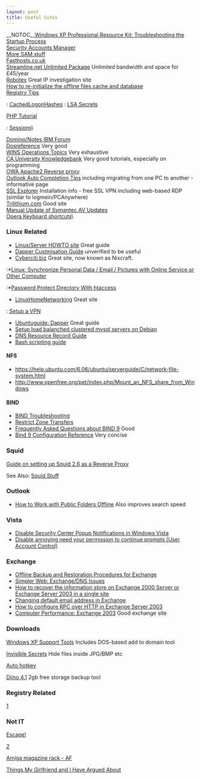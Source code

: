 ```yaml
---
layout: post 
title: Useful Sites
---
```


\_\_NOTOC\_\_[Windows XP Professional Resource Kit: Troubleshooting the
Startup
Process](http://www.microsoft.com/technet/prodtechnol/winxppro/reskit/c29621675.mspx)\
[Security Accounts
Manager](http://www.beginningtoseethelight.org/ntsecurity/index.php)\
[More SAM
stuff](http://archives.neohapsis.com/archives/ntbugtraq/2003-q3/0033.html)\
[Fasthosts.co.uk](http://www.fasthosts.co.uk)\
[Streamline.net Unlimited
Package](http://www.streamlinenet.co.uk/uu.php) Unlimited bandwidth and
space for £45/year\
[Robotex](http://www.robtex.com) Great IP investigation site\
[How to re-initialize the offline files cache and
database](http://support.microsoft.com/kb/230738)\
[Registry
Tips](http://www.windowsnetworking.com/kbase/WindowsTips/WindowsNT/RegistryTips/)

:   [CachedLogonHashes](http://www.windowsnetworking.com/kbase/WindowsTips/WindowsNT/RegistryTips/Password/CachedLogonHashes.html)
:   [LSA
    Secrets](http://www.windowsnetworking.com/nt/registry/rtips320.shtml)

[PHP Tutorial](http://www.w3schools.com/php/default.asp)

:   [Sessions](http://www.w3schools.com/php/php_sessions.asp)\

[Domino/Notes IBM Forum](http://www-10.lotus.com/ldd/nd6forum.nsf)\
[Dosreference](http://www.tekweb.dk/manuals/command/COMMANDS/F/FINDSTR.HTM)
Very good\
[WINS Operations
Topics](http://technet2.microsoft.com/windowsserver/en/operations/wins.mspx)
Very exhaustive\
[CA University
Knowledgebank](http://www.cauniversity.org/knowledgebank?file=kb.php&action=view&id=99)
Very good tutorials, especially on programming\
[OWA Apache2 Reverse proxy](http://3cx.org/item/46)\
[Outlook Auto Completion
Tips](http://www.ingressor.com/autocompletetips.htm) including migrating
from one PC to another - informative page\
[SSL
Explorer](http://www.tomsnetworking.com/2006/07/21/diy_ssl_vpn_with_ssl_explorer_pt1/)
Installation info - free SSL VPN including web-based RDP (similar to
logmein/PCAnywhere)\
[Trilithium.com](http://www.trilithium.com/johan/2005/06/grub-grub-grub/)
Good site\
[Manual Update of Symantec AV
Updates](http://www.symantec.com/avcenter/download.html)\
[Opera Keyboard
shortcuts](http://help.opera.com/Windows/9.20/en/keyboard.html)\

### Linux Related

-   [Linux/Server HOWTO site](http://gentoo-wiki.com/Index:HOWTO) Great
    guide
-   [Dapper Custmisation
    Guide](http://ubuntuforums.org/showthread.php?t=296462) unverified
    to be useful
-   [Cyberciti.biz](http://www.cyberciti.biz) Great site, now known as
    Nixcraft.

:\*[Linux: Synchronize Personal Data / Email / Pictures with Online
Service or Other
Computer](http://www.cyberciti.biz/tips/linux-data-photo-email-bookmark-synchronize-software.html)

:\*[Password Protect Directory With
htaccess](http://www.cyberciti.biz/faq/howto-setup-apache-password-protect-directory-with-htaccess-file/)

-   [LinuxHomeNetworking](http://www.linuxhomenetworking.com/wiki/index.php)
    Great site

:   [Setup a
    VPN](http://www.linuxhomenetworking.com/wiki/index.php/Quick_HOWTO_:_Ch35_:_Configuring_Linux_VPNs)

-   [Ubuntuguide: Dapper](http://ubuntuguide.org/wiki/Ubuntu_dapper)
    Great guide
-   [Setup load balanched clustered mysql servers on
    Debian](http://www.howtoforge.com/loadbalanced_mysql_cluster_debian)
-   [DNS Resource Record
    Guide](http://technet2.microsoft.com/windowsserver/en/library/7b005a9b-4397-4d94-a584-34c037e2457c1033.mspx?mfr=true)
-   [Bash scripting
    guide](http://www.linuxtopia.org/online_books/advanced_bash_scripting_guide/moreadv.html)

#### NFS

-   <https://help.ubuntu.com/6.06/ubuntu/serverguide/C/network-file-system.html>
-   <http://www.openfree.org/pet/index.php/Mount_an_NFS_share_from_Windows>

#### BIND

-   [BIND
    Troubleshooting](http://www.cyberciti.biz/tips/troubleshooting-bind-dns-2.html)
-   [Restrict Zone
    Transfers](http://www.cyberciti.biz/tips/howto-restrict-unauthorized-zone-transfers-dns-bind.html)
-   [Frequently Asked Questions about BIND
    9](http://www.isc.org/index.pl?/sw/bind/FAQ.php) Good
-   [Bind 9 Configuration
    Reference](http://www.isc.org/sw/bind/arm93/Bv9ARM.ch06.html) Very
    concise

### Squid

[Guide on setting up Squid 2.6 as a Reverse
Proxy](http://wiki.squid-cache.org/SquidFaq/ReverseProxy)

See Also: [Squid Stuff](Squid_Stuff "wikilink")

### Outlook

-   [How to Work with Public Folders
    Offline](http://www.intermedia.net/support/kb/default.asp?id=746)
    Also improves search speed

### Vista

-   [Disable Security Center Popup Notifications in Windows
    Vista](http://www.howtogeek.com/howto/windows-vista/disable-security-center-popup-notifications-in-windows-vista/)
-   [Disable annoying need your permission to continue prompts (User
    Account
    Control)](http://lifehacker.com/software/vista/windows-vista-tip--disable-annoying-need-your-permission-to-continue-prompts-230866.php)

### Exchange

-   [Offline Backup and Restoration Procedures for
    Exchange](http://support.microsoft.com/kb/296788)
-   [Simpler Web: Exchange/DNS
    Issues](http://www.swinc.com/resources/exchange/smtp_dnsissues.asp)
-   [How to recover the information store on Exchange 2000 Server or
    Exchange Server 2003 in a single
    site](http://support.microsoft.com/kb/313184/)
-   [Changing default email address in
    Exchange](http://support.microsoft.com/default.aspx?kbid=285136)
-   [How to configure RPC over HTTP in Exchange Server
    2003](http://support.microsoft.com/kb/833401)
-   [Computer Performance: Exchange
    2003](http://www.computerperformance.co.uk/exchange2003) Good
    exchange site

### Downloads

[Windows XP Support Tools](http://support.microsoft.com/kb/838079/en-us)
Includes DOS-based add to domain tool

[Invisible
Secrets](http://software.techrepublic.com.com/download.aspx?&docid=236355&promo=100511)
Hide files inside JPG/BMP etc

[Auto hotkey](http://www.autohotkey.com/)

[Diino
4.1](http://www.download.com/Diino/3000-2196_4-10648970.html?ctype=rubics&cval=1.1.2.14758)
2gb free storage backup tool

### Registry Related

[1](http://technet2.microsoft.com/windowsserver/en/library/c07587ec-4a60-4bca-8508-29a4296b72121033.mspx?mfr=true)

### Not IT

[Escape!](http://members.iinet.net.au/~pontipak/redsquare.html)

[2](http://en.wikipedia.org/wiki/Wikipedia:Featured_pictures/Aeronautics_and_aviation)

[Amiga magazine rack - AF](http://amr.abime.net/issues_4)

[Things My Girlfriend and I Have Argued
About](http://www.mil-millington.com/)
